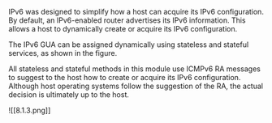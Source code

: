IPv6 was designed to simplify how a host can acquire its IPv6 configuration. By default, an IPv6-enabled router advertises its IPv6 information. This allows a host to dynamically create or acquire its IPv6 configuration.

The IPv6 GUA can be assigned dynamically using stateless and stateful services, as shown in the figure.

All stateless and stateful methods in this module use ICMPv6 RA messages to suggest to the host how to create or acquire its IPv6 configuration. Although host operating systems follow the suggestion of the RA, the actual decision is ultimately up to the host.

![[8.1.3.png]]